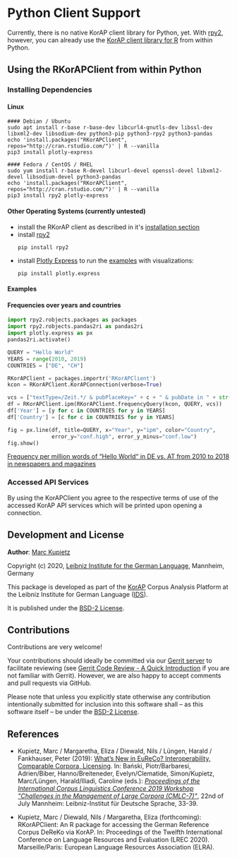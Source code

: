 # Python Client Support
Currently, there is no native KorAP client library for Python, yet.
With [rpy2](https://rpy2.github.io/), however, you can already use the [KorAP client library for R](https://github.com/KorAP/RKorAPClient) from within Python.

## Using the RKorAPClient from within Python
### Installing Dependencies
#### Linux
```shell script
#### Debian / Ubuntu
sudo apt install r-base r-base-dev libcurl4-gnutls-dev libssl-dev libxml2-dev libsodium-dev python3-pip python3-rpy2 python3-pandas
echo 'install.packages("RKorAPClient", repos="http://cran.rstudio.com/")' | R --vanilla
pip3 install plotly-express

#### Fedora / CentOS / RHEL
sudo yum install r-base R-devel libcurl-devel openssl-devel libxml2-devel libsodium-devel python3-pandas
echo 'install.packages("RKorAPClient", repos="http://cran.rstudio.com/")' | R --vanilla
pip3 install rpy2 plotly-express
```

#### Other Operating Systems (currently untested)
- install the RKorAP client as described in it's [installation section](https://github.com/KorAP/RKorAPClient#installation)
- install [rpy2](https://rpy2.github.io/)
  ```shell script
  pip install rpy2
  ```
- install [Plotly Express](https://plotly.com/python/plotly-express/) to run the [examples](examples) with visualizations:
  ```shell script
  pip install plotly.express
  ```
#### Examples
#### Frequencies over years and countries
```python
import rpy2.robjects.packages as packages
import rpy2.robjects.pandas2ri as pandas2ri
import plotly.express as px
pandas2ri.activate()

QUERY = "Hello World"
YEARS = range(2010, 2019)
COUNTRIES = ["DE", "CH"]

RKorAPClient = packages.importr('RKorAPClient')
kcon = RKorAPClient.KorAPConnection(verbose=True)

vcs = ["textType=/Zeit.*/ & pubPlaceKey=" + c + " & pubDate in " + str(y) for c in COUNTRIES for y in YEARS]
df = RKorAPClient.ipm(RKorAPClient.frequencyQuery(kcon, QUERY, vcs))
df['Year'] = [y for c in COUNTRIES for y in YEARS]
df['Country'] = [c for c in COUNTRIES for y in YEARS]

fig = px.line(df, title=QUERY, x="Year", y="ipm", color="Country",
              error_y="conf.high", error_y_minus="conf.low")
fig.show()
```
[Frequency per million words of “Hello World“ in DE vs. AT from 2010 to 2018 in newspapers and magazines](figures/hello-world.png)

### Accessed API Services
By using the KorAPClient you agree to the respective terms of use of the accessed KorAP API services which will be printed upon opening a connection.

## Development and License

**Author**: [Marc Kupietz](http://www1.ids-mannheim.de/zfo/personal/kupietz/)

Copyright (c) 2020, [Leibniz Institute for the German Language](http://www.ids-mannheim.de/), Mannheim, Germany

This package is developed as part of the [KorAP](http://korap.ids-mannheim.de/)
Corpus Analysis Platform at the Leibniz Institute for German Language
([IDS](http://www.ids-mannheim.de/)).

It is published under the [BSD-2 License](LICENSE).

## Contributions

Contributions are very welcome!

Your contributions should ideally be committed via our [Gerrit server](https://korap.ids-mannheim.de/gerrit/)
to facilitate reviewing (see [Gerrit Code Review - A Quick Introduction](https://korap.ids-mannheim.de/gerrit/Documentation/intro-quick.html)
if you are not familiar with Gerrit). However, we are also happy to accept comments and pull requests
via GitHub.

Please note that unless you explicitly state otherwise any
contribution intentionally submitted for inclusion into this software shall –
as this software itself – be under the [BSD-2 License](LICENSE).

## References

- Kupietz, Marc / Margaretha, Eliza / Diewald, Nils / Lüngen, Harald / Fankhauser, Peter (2019): [What’s New in EuReCo? Interoperability, Comparable Corpora, Licensing](https://nbn-resolving.org/urn:nbn:de:bsz:mh39-90261). In: Bański, Piotr/Barbaresi, Adrien/Biber, Hanno/Breiteneder, Evelyn/Clematide, Simon/Kupietz, Marc/Lüngen, Harald/Iliadi, Caroline (eds.): [*Proceedings of the International Corpus Linguistics Conference 2019 Workshop "Challenges in the Management of Large Corpora (CMLC-7)"*](https://ids-pub.bsz-bw.de/solrsearch/index/search/searchtype/collection/id/21038), 22nd of July Mannheim: Leibniz-Institut für Deutsche Sprache, 33-39.

- Kupietz, Marc / Diewald, Nils / Margaretha, Eliza (forthcoming): RKorAPClient: An R package for accessing the German Reference Corpus DeReKo via KorAP. In: Proceedings of the Twelfth International Conference on Language Resources and Evaluation (LREC 2020). Marseille/Paris: European Language Resources Association (ELRA). 

